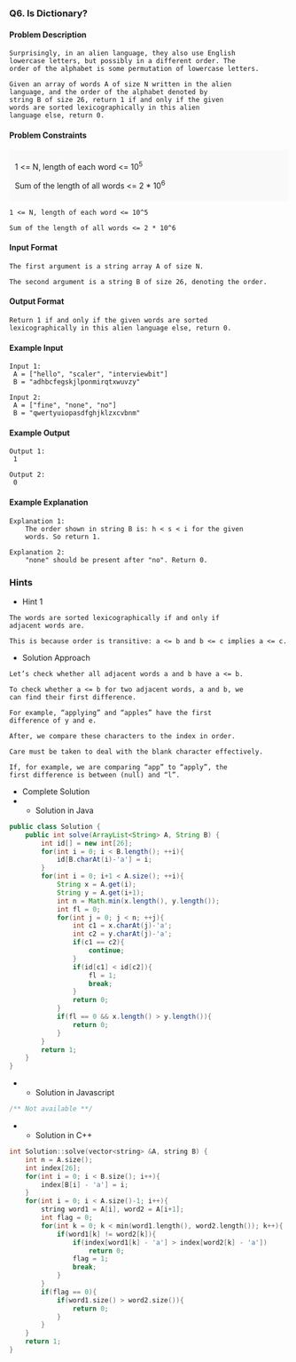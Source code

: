 ### Q6. Is Dictionary?
#### Problem Description
```text
Surprisingly, in an alien language, they also use English 
lowercase letters, but possibly in a different order. The 
order of the alphabet is some permutation of lowercase letters.

Given an array of words A of size N written in the alien 
language, and the order of the alphabet denoted by 
string B of size 26, return 1 if and only if the given 
words are sorted lexicographically in this alien 
language else, return 0.
```
#### Problem Constraints
<div style="background-color: #f9f9f9; padding: 5px 10px;">
    <p>1 &lt;= N, length of each word &lt;= 10<sup>5</sup></p>
    <p>Sum of the length of all words &lt;= 2 * 10<sup>6</sup></p>
</div>

```text
1 <= N, length of each word <= 10^5

Sum of the length of all words <= 2 * 10^6
```
#### Input Format
```text
The first argument is a string array A of size N.

The second argument is a string B of size 26, denoting the order.
```
#### Output Format
```text
Return 1 if and only if the given words are sorted 
lexicographically in this alien language else, return 0.
```
#### Example Input
```text
Input 1:
 A = ["hello", "scaler", "interviewbit"]
 B = "adhbcfegskjlponmirqtxwuvzy"

Input 2:
 A = ["fine", "none", "no"]
 B = "qwertyuiopasdfghjklzxcvbnm"
```
#### Example Output
```text
Output 1:
 1

Output 2:
 0
```
#### Example Explanation
```text
Explanation 1:
    The order shown in string B is: h < s < i for the given 
    words. So return 1.

Explanation 2:
    "none" should be present after "no". Return 0.
```
### Hints
* Hint 1
```text
The words are sorted lexicographically if and only if 
adjacent words are. 

This is because order is transitive: a <= b and b <= c implies a <= c.
```
* Solution Approach
```text
Let’s check whether all adjacent words a and b have a <= b.

To check whether a <= b for two adjacent words, a and b, we 
can find their first difference.

For example, “applying” and “apples” have the first 
difference of y and e.

After, we compare these characters to the index in order.

Care must be taken to deal with the blank character effectively.

If, for example, we are comparing “app” to “apply”, the 
first difference is between (null) and “l”.
```
* Complete Solution
* * Solution in Java
```java
public class Solution {
    public int solve(ArrayList<String> A, String B) {
        int id[] = new int[26];
        for(int i = 0; i < B.length(); ++i){
            id[B.charAt(i)-'a'] = i;
        }
        for(int i = 0; i+1 < A.size(); ++i){
            String x = A.get(i);
            String y = A.get(i+1);
            int n = Math.min(x.length(), y.length());
            int fl = 0;
            for(int j = 0; j < n; ++j){
                int c1 = x.charAt(j)-'a';
                int c2 = y.charAt(j)-'a';
                if(c1 == c2){
                    continue;
                }
                if(id[c1] < id[c2]){
                    fl = 1;
                    break;
                }
                return 0;
            }
            if(fl == 0 && x.length() > y.length()){
                return 0;
            }
        }
        return 1;
    }
}
```
* * Solution in Javascript
```javascript
/** Not available **/
```
* * Solution in C++
```cpp
int Solution::solve(vector<string> &A, string B) {
    int n = A.size();
    int index[26];
    for(int i = 0; i < B.size(); i++){
        index[B[i] - 'a'] = i;
    }
    for(int i = 0; i < A.size()-1; i++){
        string word1 = A[i], word2 = A[i+1];
        int flag = 0;
        for(int k = 0; k < min(word1.length(), word2.length()); k++){
            if(word1[k] != word2[k]){
                if(index[word1[k] - 'a'] > index[word2[k] - 'a'])
                    return 0;
                flag = 1;
                break;
            }
        }
        if(flag == 0){
            if(word1.size() > word2.size()){
                return 0;
            }
        }
    }
    return 1;
}
```

